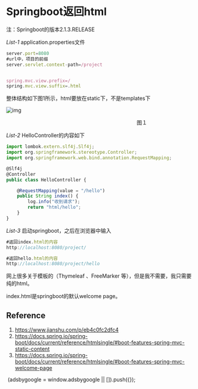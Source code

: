 # Springboot返回html 



  注：Springboot的版本2.1.3.RELEASE

 *List-1* application.properties文件

```javascript
server.port=8080
#url中，项目的前缀
server.servlet.context-path=/project


spring.mvc.view.prefix=/
spring.mvc.view.suffix=.html
```

  整体结构如下图1所示，html要放在static下，不是templates下

![img](https://ask.qcloudimg.com/http-save/yehe-5089774/1k8adq8jn7.jpeg?imageView2/2/w/1620)


　　　　　　　　　　　　　　　　　　　　　　　　　图１

 *List-2* HelloController的内容如下

```javascript
import lombok.extern.slf4j.Slf4j;
import org.springframework.stereotype.Controller;
import org.springframework.web.bind.annotation.RequestMapping;

@Slf4j
@Controller
public class HelloController {

    @RequestMapping(value = "/hello")
    public String index() {
        log.info("收到请求");
        return "html/hello";
    }
}
```

 *List-3* 启动springboot，之后在浏览器中输入

```javascript
#返回index.html的内容
http://localhost:8080/project/

#返回hello.html的内容
http://localhost:8080/project/hello
```

  网上很多关于模板的（Thymeleaf 、FreeMarker 等），但是我不需要，我只需要纯的html。

  index.html是springboot的默认welcome page。

## Reference

1. https://www.jianshu.com/p/eb4c0fc2dfc4
2. https://docs.spring.io/spring-boot/docs/current/reference/htmlsingle/#boot-features-spring-mvc-static-content
3. https://docs.spring.io/spring-boot/docs/current/reference/htmlsingle/#boot-features-spring-mvc-welcome-page

​     (adsbygoogle = window.adsbygoogle || []).push({});  

